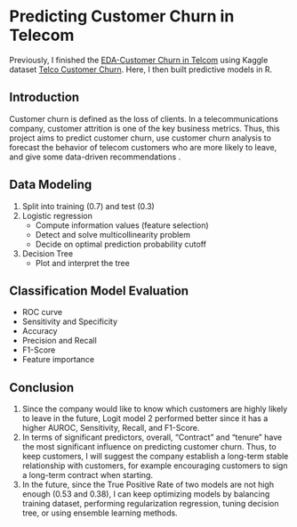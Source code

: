 # Predicting Customer Churn in Telecom
Previously, I finished the [EDA-Customer Churn in Telcom](https://github.com/yuki04160/EDA-Customer-Churn-in-Telecom) using Kaggle dataset [Telco Customer Churn](https://www.kaggle.com/blastchar/telco-customer-churn). Here, I then built predictive models in R.
## Introduction
Customer churn is defined as the loss of clients. In a telecommunications company, customer attrition is one of the key business metrics. Thus, this project aims to predict customer churn, use customer churn analysis to forecast the behavior of telecom customers who are more likely to leave, and give some data-driven recommendations .
## Data Modeling
1. Split into training (0.7) and test (0.3)
2. Logistic regression
   -  Compute information values (feature selection)
   -  Detect and solve multicollinearity problem
   -  Decide on optimal prediction probability cutoff
3. Decision Tree
   - Plot and interpret the tree
## Classification Model Evaluation
   - ROC curve
   - Sensitivity and Specificity
   - Accuracy
   - Precision and Recall
   - F1-Score
   - Feature importance
## Conclusion
1. Since the company would like to know which customers are highly likely to leave in the future, Logit model 2 performed better since it has a higher AUROC, Sensitivity, Recall, and F1-Score.
2. In terms of significant predictors, overall, “Contract” and “tenure” have the most significant influence on predicting customer churn. Thus, to keep customers, I will suggest the company establish a long-term stable relationship with customers, for example encouraging customers to sign a long-term contract when starting.
3. In the future, since the True Positive Rate of two models are not high enough (0.53 and 0.38), I can keep optimizing models by balancing training dataset, performing regularization regression, tuning decision tree, or using ensemble learning methods.
